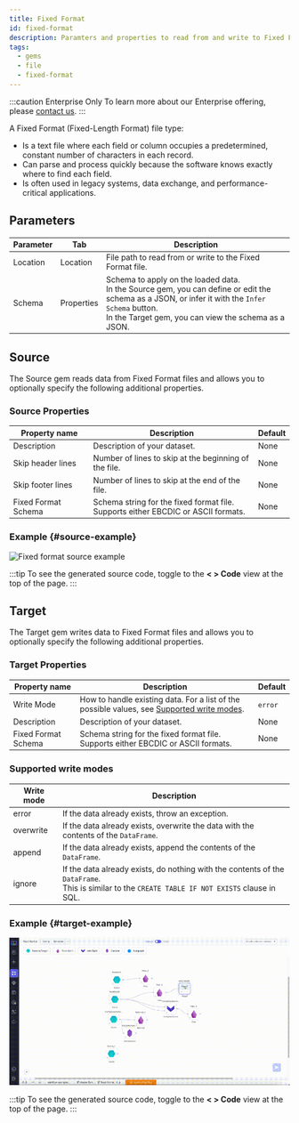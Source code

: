 ```yaml
---
title: Fixed Format
id: fixed-format
description: Paramters and properties to read from and write to Fixed Format files
tags:
  - gems
  - file
  - fixed-format
---
```


:::caution Enterprise Only
To learn more about our Enterprise offering, please [contact us](https://www.prophecy.io/request-a-demo).
:::

A Fixed Format (Fixed-Length Format) file type:

- Is a text file where each field or column occupies a predetermined, constant number of characters in each record.
- Can parse and process quickly because the software knows exactly where to find each field.
- Is often used in legacy systems, data exchange, and performance-critical applications.

## Parameters

| Parameter | Tab        | Description                                                                                                                                                                                                    |
| --------- | ---------- | -------------------------------------------------------------------------------------------------------------------------------------------------------------------------------------------------------------- |
| Location  | Location   | File path to read from or write to the Fixed Format file.                                                                                                                                                      |
| Schema    | Properties | Schema to apply on the loaded data. <br/>In the Source gem, you can define or edit the schema as a JSON, or infer it with the `Infer Schema` button.<br/>In the Target gem, you can view the schema as a JSON. |

## Source

The Source gem reads data from Fixed Format files and allows you to optionally specify the following additional properties.

### Source Properties

| Property name       | Description                                                                            | Default |
| ------------------- | -------------------------------------------------------------------------------------- | ------- |
| Description         | Description of your dataset.                                                           | None    |
| Skip header lines   | Number of lines to skip at the beginning of the file.                                  | None    |
| Skip footer lines   | Number of lines to skip at the end of the file.                                        | None    |
| Fixed Format Schema | Schema string for the fixed format file. <br/>Supports either EBCDIC or ASCII formats. | None    |

### Example {#source-example}

![Fixed format source example](./img/fixed-format/ff-source-small.gif)

:::tip
To see the generated source code, toggle to the **< > Code** view at the top of the page.
:::

## Target

The Target gem writes data to Fixed Format files and allows you to optionally specify the following additional properties.

### Target Properties

| Property name       | Description                                                                                                          | Default |
| ------------------- | -------------------------------------------------------------------------------------------------------------------- | ------- |
| Write Mode          | How to handle existing data. For a list of the possible values, see [Supported write modes](#supported-write-modes). | `error` |
| Description         | Description of your dataset.                                                                                         | None    |
| Fixed Format Schema | Schema string for the fixed format file. <br/>Supports either EBCDIC or ASCII formats.                               | None    |

### Supported write modes

| Write mode | Description                                                                                                                                          |
| ---------- | ---------------------------------------------------------------------------------------------------------------------------------------------------- |
| error      | If the data already exists, throw an exception.                                                                                                      |
| overwrite  | If the data already exists, overwrite the data with the contents of the `DataFrame`.                                                                 |
| append     | If the data already exists, append the contents of the `DataFrame`.                                                                                  |
| ignore     | If the data already exists, do nothing with the contents of the `DataFrame`. <br/>This is similar to the `CREATE TABLE IF NOT EXISTS` clause in SQL. |

### Example {#target-example}

![Fixed format target Example](./img/fixed-format/ff-target-small.gif)

:::tip
To see the generated source code, toggle to the **< > Code** view at the top of the page.
:::
